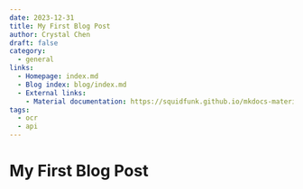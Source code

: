 ```yaml
---
date: 2023-12-31
title: My First Blog Post
author: Crystal Chen  
draft: false
category:
  - general
links:
  - Homepage: index.md
  - Blog index: blog/index.md
  - External links:
    - Material documentation: https://squidfunk.github.io/mkdocs-material  
tags:
  - ocr
  - api
---
```


# My First Blog Post
